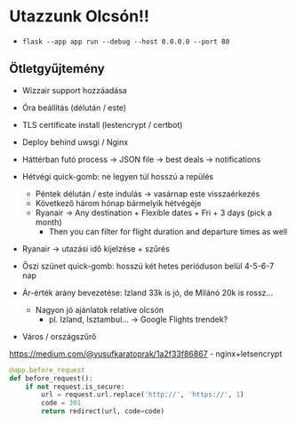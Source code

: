 # Utazzunk Olcsón!!

- `flask --app app run --debug --host 0.0.0.0 --port 80`

## Ötletgyűjtemény

* Wizzair support hozzáadása
* Óra beállítás (délután / este)
* TLS certificate install (lestencrypt / certbot)
* Deploy behind uwsgi / Nginx

* Háttérban futó process -> JSON file -> best deals -> notifications
* Hétvégi quick-gomb: ne legyen túl hosszú a repülés
  * Péntek délután / este indulás -> vasárnap este visszaérkezés
  * Következő három hónap bármelyik hétvégéje
  * Ryanair -> Any destination + Flexible dates + Fri + 3 days (pick a month)
    * Then you can filter for flight duration and departure times as well
* Ryanair -> utazási idő kijelzése + szűrés
* Őszi szünet quick-gomb: hosszú két hetes perióduson belül 4-5-6-7 nap
* Ár-érték arány bevezetése: Izland 33k is jó, de Milánó 20k is rossz...
  * Nagyon jó ajánlatok relatíve olcsón
    * pl. Izland, Isztambul... -> Google Flights trendek?
* Város / országszűrő

https://medium.com/@yusufkaratoprak/1a2f33f86867 - nginx+letsencrypt

```python
@app.before_request
def before_request():
    if not request.is_secure:
        url = request.url.replace('http://', 'https://', 1)
        code = 301
        return redirect(url, code=code)
```
